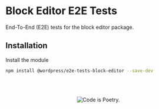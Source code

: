 # Block Editor E2E Tests

End-To-End (E2E) tests for the block editor package.

## Installation

Install the module

```bash
npm install @wordpress/e2e-tests-block-editor --save-dev
```

<br/><br/><p align="center"><img src="https://s.w.org/style/images/codeispoetry.png?1" alt="Code is Poetry." /></p>
